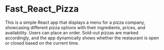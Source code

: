 # Fast_React_Pizza
This is a simple React app that displays a menu for a pizza company, showcasing different pizza options with their ingredients, prices, and availability. Users can place an order. Sold-out pizzas are marked accordingly, and the app dynamically shows whether the restaurant is open or closed based on the current time.
